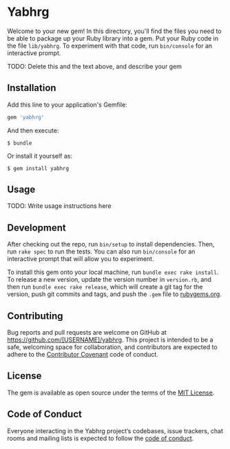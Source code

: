 # Yabhrg

Welcome to your new gem! In this directory, you'll find the files you need to be able to package up your Ruby library into a gem. Put your Ruby code in the file `lib/yabhrg`. To experiment with that code, run `bin/console` for an interactive prompt.

TODO: Delete this and the text above, and describe your gem

## Installation

Add this line to your application's Gemfile:

```ruby
gem 'yabhrg'
```

And then execute:

    $ bundle

Or install it yourself as:

    $ gem install yabhrg

## Usage

TODO: Write usage instructions here

## Development

After checking out the repo, run `bin/setup` to install dependencies. Then, run `rake spec` to run the tests. You can also run `bin/console` for an interactive prompt that will allow you to experiment.

To install this gem onto your local machine, run `bundle exec rake install`. To release a new version, update the version number in `version.rb`, and then run `bundle exec rake release`, which will create a git tag for the version, push git commits and tags, and push the `.gem` file to [rubygems.org](https://rubygems.org).

## Contributing

Bug reports and pull requests are welcome on GitHub at https://github.com/[USERNAME]/yabhrg. This project is intended to be a safe, welcoming space for collaboration, and contributors are expected to adhere to the [Contributor Covenant](http://contributor-covenant.org) code of conduct.

## License

The gem is available as open source under the terms of the [MIT License](https://opensource.org/licenses/MIT).

## Code of Conduct

Everyone interacting in the Yabhrg project’s codebases, issue trackers, chat rooms and mailing lists is expected to follow the [code of conduct](https://github.com/[USERNAME]/yabhrg/blob/master/CODE_OF_CONDUCT.md).
